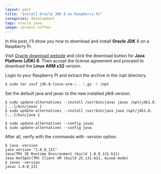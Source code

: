 ```yaml
---
layout: post
title: "Install Oracle JDK 8 on Raspberry Pi"
categories: development
tags: oracle java
image: ceramic-coffee
---
```

In this post, I'll show you how to download and install **Oracle JDK** 8 on a Raspberry Pi.

Visit [Oracle download website](http://www.oracle.com/technetwork/java/javase/downloads/jdk8-downloads-2133151.html) and click the download button for **Java Platform (JDK) 8**. Then accept the license agreement and proceed to download the **Linux ARM x32** version.

Login to your Raspberry Pi and extract the archive in the /opt directory.
```bash
$ sudo tar zxvf jdk-8-linux-arm-[...].gz -C /opt
```

Set the default java and javac to the new installed jdk8 version.

```
$ sudo update-alternatives --install /usr/bin/javac javac /opt/jdk1.8.[...]/bin/javac 1
$ sudo update-alternatives --install /usr/bin/java java /opt/jdk1.8.[...]/bin/java 1

$ sudo update-alternatives --config javac
$ sudo update-alternatives --config java
```

After all, verify with the commands with *-version* option.

```
$ java -version
java version "1.8.0_131"
Java(TM) SE Runtime Environment (build 1.8.0_131-b11)
Java HotSpot(TM) Client VM (build 25.131-b11, mixed mode)
$ javac -version
javac 1.8.0_131
```
